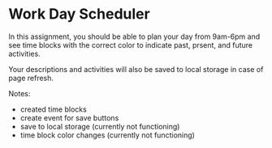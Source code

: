 # Work Day Scheduler

In this assignment, you should be able to plan your day from 9am-6pm and see time blocks with the correct color to indicate past, prsent, and future activities. 

Your descriptions and activities will also be saved to local storage in case of page refresh.

Notes:
- created time blocks
- create event for save buttons
- save to local storage (currently not functioning)
- time block color changes (currently not functioning)
